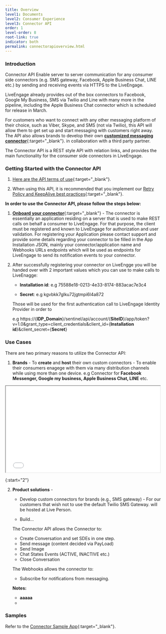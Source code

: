 ```yaml
---
title: Overview
level1: Documents
level2: Consumer Experience
level3: Connector API
order: 1
level-order: 8
root-link: true
indicator: both
permalink: connectorapioverview.html
---
```

### Introduction

Connector API Enable server to server communication for any consumer side connectors (e.g. SMS gateway, Facebook, Apple Business Chat, LINE etc.) by sending and receiving events via HTTPS to the LiveEngage.

LiveEngage already provides out of the box connectors to Facebook, Google My Business, SMS via Twilio and Line with many more in the pipeline, including the Apple Business Chat  connector which is scheduled for release in March.

For customers who want to connect with any other messaging platform of their choice, such as Viber, Skype, and SMS (not via Twilio), this API will allow them to get set up and start messaging with customers right away. The API also allows brands to develop their own [**customized messaging connector**](create-connector.html){:target="_blank"}. in collaboration with a third party partner.

The Connector API is a REST style API with relation links, and provides the main functionality for the consumer side connectors in LiveEngage.

### Getting Started with the Connector API

1. [Here are the API terms of use](https://www.liveperson.com/policies/apitou){:target="_blank"}.

2. When using this API, it is recommended that you implement our [Retry Policy and KeepAlive best practices](guides-retry-policy.html){:target="_blank"}.

[comment]: <> (guides-retry-policy.html needs to be updated with Connector API as well)

**In order to use the Connector API, please follow the steps below:**

1. [**Onboard your connector**](connector-onboarding.html){:target="_blank"} - The connector is essentially an application residing on a server that is used to make REST calls on behalf a consumer to LiveEngage. For that purpose, the client must be registered and known to LiveEngage for authorization and user validation. For registering your Application please contact support and provide some details regarding your connector to be filled in the App Installation JSON, mainly your connector/application name and Webhooks URLs endpoints which will be used as endpoints for LiveEngage to send its notification events to your connector.

2. After successfully registering your connector on LiveEngge you will be handed over with 2 important values which you can use to make calls to LiveEnagge:
 
	* **Installation id**:  e.g 75588e18-0213-4e33-8174-883acac7e3c4
	
	* **Secret**:  e.g kgvbkk7glku72jgtmpi6l4a872

	Those will be used for the first authentication call to LiveEngage Identity Provider in order to 
    
    e.g https://{**IDP_Domain**}/sentinel/api/account/{**SiteID**}/app/token?v=1.0&grant_type=client_credentials&client_id={**Installation id**}&client_secret={**Secret**}


### Use Cases

There are two primary reasons to utilize the Connector API:

1. **Brands** - To **create** and **host** their own custom connectors - To enable their consumers enagege with them via many distribution channels while using more than one device. e.g Connector for **Facebook Messenger, Google my business, Apple Business Chat, LINE** etc.   

<iframe src="//players.brightcove.net/902047215001/default_default/index.html?videoId=5348329763001" allowfullscreen webkitallowfullscreen mozallowfullscreen height="280" width="500"></iframe>

{:start="2"}

2. **Product solutions** - 

	* Develop custom connectors for brands (e.g., SMS gateway) - For our customers that wish not to use the default Twilio SMS Gateway. will be hosted at Live Person.

	* Build...

	The Connector API allows the Connector to:

	- Create Conversation and set SDEs in one step.
	- Send message (content decided via PayLoad)
	- Send Image
	- Chat States Events (ACTIVE, INACTIVE etc.)
	- Close Conversation
	
    The Webhooks allows the connector to:
    
    - Subscribe for notifications from messaging.
    
    
    
    

	**Notes:**

	- **aaaaa**
	-

### Samples

Refer to the [Connector Sample App](connector-sample-app.html){:target="_blank"}.
